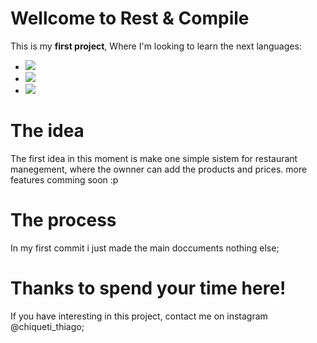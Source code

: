 <head>

 <link rel="stylesheet" href="https://cdn.jsdelivr.net/gh/devicons/devicon@v2.15.1/devicon.min.css">
          
</head>

# Wellcome to Rest & Compile
This is my <strong>first project</strong>, Where I'm looking to learn the next languages:

<ul>
<li><img src="https://cdn.jsdelivr.net/gh/devicons/devicon/icons/html5/html5-original.svg" /></li>
<li><img src="https://cdn.jsdelivr.net/gh/devicons/devicon/icons/css3/css3-original.svg" /></li>
<li><img src="https://cdn.jsdelivr.net/gh/devicons/devicon/icons/javascript/javascript-plain.svg" /></li>
</ul>

# The idea 
The first idea in this moment is make one simple sistem for restaurant manegement, where the ownner can add the products and prices.
more features comming soon :p

# The process
In my first commit i just made the main doccuments nothing else;

# Thanks to spend your time here!
If you have interesting in this project, contact me on instagram @chiqueti_thiago;

<i class="devicon-github-original-wordmark"></i>